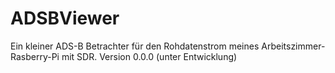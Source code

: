 # ADSBViewer
Ein kleiner ADS-B Betrachter für den Rohdatenstrom meines Arbeitszimmer-Rasberry-Pi mit SDR.
Version 0.0.0 (unter Entwicklung)
